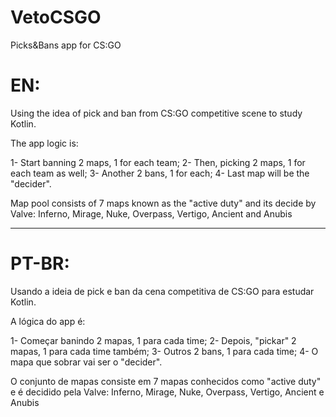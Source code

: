 # VetoCSGO

Picks&Bans app for CS:GO

# EN:
Using the idea of pick and ban from CS:GO competitive scene to study Kotlin.

The app logic is:

1- Start banning 2 maps, 1 for each team;
2- Then, picking 2 maps, 1 for each team as well;
3- Another 2 bans, 1 for each;
4- Last map will be the "decider".

Map pool consists of 7 maps known as the "active duty" and its decide by Valve:
 Inferno, Mirage, Nuke, Overpass, Vertigo, Ancient and Anubis
 
 ------------------------------------------------------------------------------
 
 # PT-BR:

Usando a ideia de pick e ban da cena competitiva de CS:GO para estudar Kotlin.

A lógica do app é:

1- Começar banindo 2 mapas, 1 para cada time;
2- Depois, "pickar" 2 mapas, 1 para cada time também;
3- Outros 2 bans, 1 para cada time;
4- O mapa que sobrar vai ser o "decider".

O conjunto de mapas consiste em 7 mapas conhecidos como "active duty" e é decidido pela Valve:
 Inferno, Mirage, Nuke, Overpass, Vertigo, Ancient e Anubis
